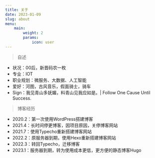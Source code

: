 ```yaml
---
title: 关于
date: 2023-01-09
slug: about
menu:
    main: 
        weight: 2
        params:
            icon: user
---
```


> 自述
- 状况：00后，新晋码农一枚
- 专业：IOT
- 职业规划：微服务、大数据、人工智能
- 爱好：河图，古风音乐，假面骑士，骑车
- Sign：我见青山多妩媚，料青山见我应如是。| Follow One Cause Until Success.

> 博客经历
- 2020.2：第一次使用WordPress搭建博客
- 2021.4：长时间停更博客，因项目原因，关停博客网站
- 2021.7：使用Typecho重新搭建博客网站
- 2022.2：原服务器到期，使用Hexo重新搭建博客网站
- 2022.3：转回Typecho，迁移博客
- 2023.1：服务器到期，转为使用成本更低，更方便的静态博客Hugo
